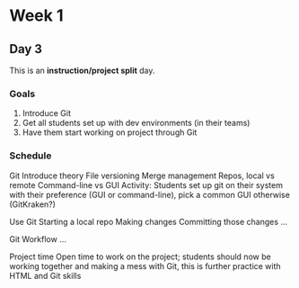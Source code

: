 # Week 1
## Day 3
This is an **instruction/project split** day.

### Goals
1. Introduce Git
2. Get all students set up with dev environments (in their teams)
3. Have them start working on project through Git

### Schedule

Git
  Introduce theory
    File versioning
    Merge management
    Repos, local vs remote
    Command-line vs GUI
    Activity: Students set up git on their system with their preference (GUI or command-line), pick a common GUI otherwise (GitKraken?)

  Use Git
    Starting a local repo
    Making changes
    Committing those changes
    ...

  Git Workflow
    ...

Project time
  Open time to work on the project; students should now be working together and making a mess with Git, this is further practice with HTML and Git skills
